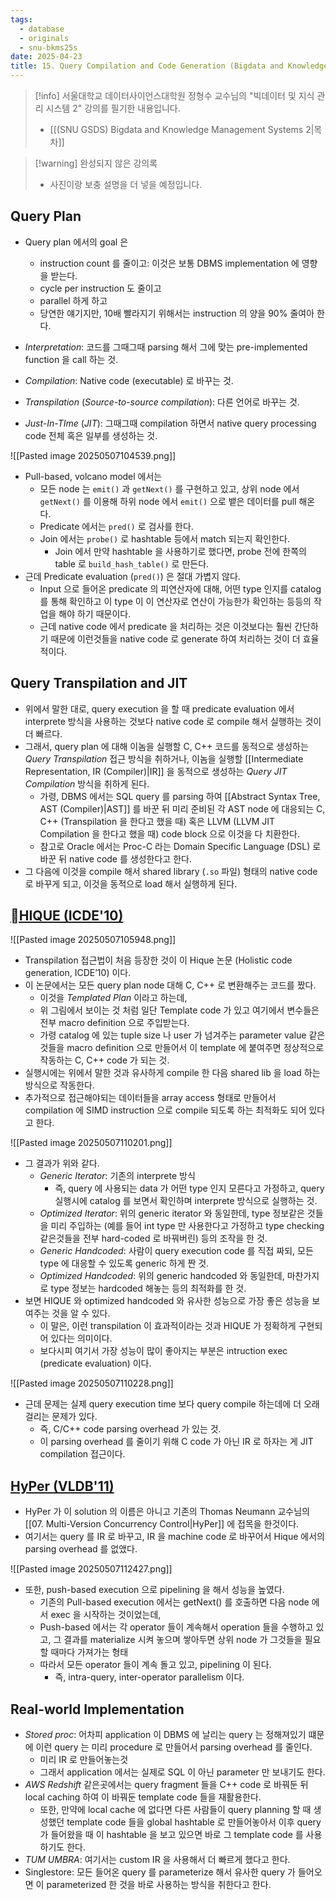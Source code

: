```yaml
---
tags:
  - database
  - originals
  - snu-bkms25s
date: 2025-04-23
title: 15. Query Compilation and Code Generation (Bigdata and Knowledge Management Systems 2, SNU GSDS)
---
```

> [!info] 서울대학교 데이터사이언스대학원 정형수 교수님의 "빅데이터 및 지식 관리 시스템 2" 강의를 필기한 내용입니다.
> - [[(SNU GSDS) Bigdata and Knowledge Management Systems 2|목차]]

> [!warning] 완성되지 않은 강의록
> - 사진이랑 보충 설명을 더 넣을 예정입니다.

## Query Plan

- Query plan 에서의 goal 은
	- instruction count 를 줄이고: 이것은 보통 DBMS implementation 에 영향을 받는다.
	- cycle per instruction 도 줄이고
	- parallel 하게 하고
	- 당연한 얘기지만, 10배 빨라지기 위해서는 instruction 의 양을 90% 줄여아 한다.


- *Interpretation*: 코드를 그때그때 parsing 해서 그에 맞는 pre-implemented function 을 call 하는 것.
- *Compilation*: Native code (executable) 로 바꾸는 것.
- *Transpilation* (*Source-to-source compilation*): 다른 언어로 바꾸는 것.
- *Just-In-TIme* (*JIT*): 그때그때 compilation 하면서 native query processing code 전체 혹은 일부를 생성하는 것.

![[Pasted image 20250507104539.png]]

- Pull-based, volcano model 에서는
	- 모든 node 는 `emit()` 과 `getNext()` 를 구현하고 있고, 상위 node 에서 `getNext()` 를 이용해 하위 node 에서 `emit()` 으로 뱉은 데이터를 pull 해온다.
	- Predicate 에서는 `pred()` 로 검사를 한다.
	- Join 에서는 `probe()` 로 hashtable 등에서 match 되는지 확인한다.
		- Join 에서 만약 hashtable 을 사용하기로 했다면, probe 전에 한쪽의 table 로 `build_hash_table()` 로 만든다.
- 근데 Predicate evaluation (`pred()`) 은 절대 가볍지 않다.
	- Input 으로 들어온 predicate 의 피연산자에 대해, 어떤 type 인지를 catalog 를 통해 확인하고 이 type 이 이 연산자로 연산이 가능한가 확인하는 등등의 작업을 해야 하기 때문이다.
	- 근데 native code 에서 predicate 을 처리하는 것은 이것보다는 훨씬 간단하기 때문에 이런것들을 native code 로 generate 하여 처리하는 것이 더 효율적이다.

## Query Transpilation and JIT

- 위에서 말한 대로, query execution 을 할 때 predicate evaluation 에서 interprete 방식을 사용하는 것보다 native code 로 compile 해서 실행하는 것이 더 빠르다.
- 그래서, query plan 에 대해 이놈을 실행할 C, C++ 코드를 동적으로 생성하는 *Query Transpilation* 접근 방식을 취하거나, 이놈을 실행할 [[Intermediate Representation, IR (Compiler)|IR]] 을 동적으로 생성하는 *Query JIT Compilation* 방식을 취하게 된다.
	- 가령, DBMS 에서는 SQL query 를 parsing 하여 [[Abstract Syntax Tree, AST (Compiler)|AST]] 를 바꾼 뒤 미리 준비된 각 AST node 에 대응되는 C, C++ (Transpilation 을 한다고 했을 때) 혹은 LLVM (LLVM JIT Compilation 을 한다고 했을 때) code block 으로 이것을 다 치환한다.
	- 참고로 Oracle 에서는 Proc-C 라는 Domain Specific Language (DSL) 로 바꾼 뒤 native code 를 생성한다고 한다.
- 그 다음에 이것을 compile 해서 shared library (`.so` 파일) 형태의 native code 로 바꾸게 되고, 이것을 동적으로 load 해서 실행하게 된다.

## [HIQUE (ICDE'10)](https://www.computer.org/csdl/proceedings-article/icde/2010/05447892/12OmNy4IEYg)

![[Pasted image 20250507105948.png]]

- Transpilation 접근법이 처음 등장한 것이 이 Hique 논문 (Holistic code generation, ICDE’10) 이다.
- 이 논문에서는 모든 query plan node 대해 C, C++ 로 변환해주는 코드를 짰다.
	- 이것을 *Templated Plan* 이라고 하는데,
	- 위 그림에서 보이는 것 처럼 일단 Template code 가 있고 여기에서 변수들은 전부 macro definition 으로 주입받는다.
	- 가령 catalog 에 있는 tuple size 나 user 가 넘겨주는 parameter value 같은 것들을 macro definition 으로 만들어서 이 template 에 붙여주면 정상적으로 작동하는 C, C++ code 가 되는 것.
- 실행시에는 위에서 말한 것과 유사하게 compile 한 다음 shared lib 을 load 하는 방식으로 작동한다.
- 추가적으로 접근해야되는 데이터들을 array access 형태로 만들어서 compilation 에 SIMD instruction 으로 compile 되도록 하는 최적화도 되어 있다고 한다.

![[Pasted image 20250507110201.png]]

- 그 결과가 위와 같다.
	- *Generic Iterator*: 기존의 interprete 방식
		- 즉, query 에 사용되는 data 가 어떤 type 인지 모른다고 가정하고, query 실행시에 catalog 를 보면서 확인하며 interprete 방식으로 실행하는 것.
	- *Optimized Iterator*: 위의 generic iterator 와 동일한데, type 정보같은 것들을 미리 주입하는 (예를 들어 int type 만 사용한다고 가정하고 type checking 같은것들을 전부 hard-coded 로 바꿔버린) 등의 조작을 한 것.
	- *Generic Handcoded*: 사람이 query execution code 를 직접 짜되, 모든 type 에 대응할 수 있도록 generic 하게 짠 것.
	- *Optimized Handcoded*: 위의 generic handcoded 와 동일한데, 마찬가지로 type 정보는 hardcoded 해놓는 등의 최적화를 한 것.
- 보면 HIQUE 와 optimized handcoded 와 유사한 성능으로 가장 좋은 성능을 보여주는 것을 알 수 있다.
	- 이 말은, 이런 transpilation 이 효과적이라는 것과 HIQUE 가 정확하게 구현되어 있다는 의미이다.
	- 보다시피 여기서 가장 성능이 많이 좋아지는 부분은 intruction exec (predicate evaluation) 이다.

![[Pasted image 20250507110228.png]]

- 근데 문제는 실제 query execution time 보다 query compile 하는데에 더 오래걸리는 문제가 있다.
	- 즉, C/C++ code parsing overhead 가 있는 것.
	- 이 parsing overhead 를 줄이기 위해 C code 가 아닌 IR 로 하자는 게 JIT compilation 접근이다.

## [HyPer (VLDB'11)](https://www.vldb.org/pvldb/vol4/p539-neumann.pdf)

- HyPer 가 이 solution 의 이름은 아니고 기존의 Thomas Neumann 교수님의 [[07. Multi-Version Concurrency Control|HyPer]] 에 접목을 한것이다.
- 여기서는 query 를 IR 로 바꾸고, IR 을 machine code 로 바꾸어서 Hique 에서의 parsing overhead 를 없앴다.

![[Pasted image 20250507112427.png]]

- 또한, push-based execution 으로 pipelining 을 해서 성능을 높였다.
	- 기존의 Pull-based execution 에서는 getNext() 를 호출하면 다음 node 에서 exec 을 시작하는 것이었는데,
	- Push-based 에서는 각 operator 들이 계속해서 operation 들을 수행하고 있고, 그 결과를 materialize 시켜 놓으며 쌓아두면 상위 node 가 그것들을 필요할 때마다 가져가는 형태
	- 따라서 모든 operator 들이 계속 돌고 있고, pipelining 이 된다.
		- 즉, intra-query, inter-operator parallelism 이다.

## Real-world Implementation

- *Stored proc*: 어차피 application 이 DBMS 에 날리는 query 는 정해져있기 떄문에 이런 query 는 미리 procedure 로 만들어서 parsing overhead 를 줄인다.
	- 미리 IR 로 만들어놓는것
	- 그래서 application 에서는 실제로 SQL 이 아닌 parameter 만 보내기도 한다.
- *AWS Redshift* 같은곳에서는 query fragment 들을 C++ code 로 바꿔둔 뒤 local caching 하여 이 바꿔둔 template code 들을 재활용한다.
	- 또한, 만약에 local cache 에 없다면 다른 사람들이 query planning 할 때 생성했던 template code 들을 global hashtable 로 만들어놓아서 이후 query 가 들어왔을 때 이 hashtable 을 보고 있으면 바로 그 template code 를 사용하기도 한다.
- *TUM UMBRA*: 여기서는 custom IR 을 사용해서 더 빠르게 했다고 한다.
- Singlestore: 모든 들어온 query 를 parameterize 해서 유사한 query 가 들어오면 이 parameterized 한 것을 바로 사용하는 방식을 취한다고 한다.
